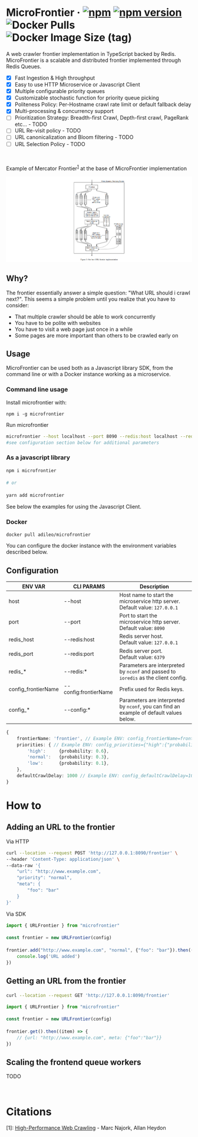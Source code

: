 # MicroFrontier &middot; [![npm](https://img.shields.io/npm/dm/microfrontier.svg?style=flat-square)](https://npm-stat.com/charts.html?package=microfrontier) [![npm version](https://img.shields.io/npm/v/microfrontier.svg?style=flat-square)](https://www.npmjs.com/package/microfrontier) ![Docker Pulls](https://img.shields.io/docker/pulls/adileo/microfrontier) ![Docker Image Size (tag)](https://img.shields.io/docker/image-size/adileo/microfrontier/latest)

A web crawler frontier implementation in TypeScript backed by Redis.
MicroFrontier is a scalable and distributed frontier implemented through Redis Queues.

- [x] Fast Ingestion & High throughput
- [x] Easy to use HTTP Microservice or Javascript Client
- [x] Multiple configurable priority queues
- [x] Customizable stochastic function for priority queue picking
- [x] Politeness Policy: Per-Hostname crawl rate limit or default fallback delay
- [x] Multi-processing & concurrency support
- [ ] Prioritization Strategy: Breadth-first Crawl, Depth-first crawl, PageRank etc... - TODO
- [ ] URL Re-visit policy - TODO
- [ ] URL canonicalization and Bloom filtering - TODO
- [ ] URL Selection Policy - TODO

<br>

Example of Mercator Frontier<sup>[1](#footnote1)</sup> at the base of MicroFrontier implementation

![Queue](./docs/images/queue.png)

## Why?

The frontier essentially answer a simple question: "What URL should i crawl next?".
This seems a simple problem until you realize that you have to consider:
- That multiple crawler should be able to work concurrently
- You have to be polite with websites
- You have to visit a web page just once in a while
- Some pages are more important than others to be crawled early on


## Usage

MicroFrontier can be used both as a Javascript library SDK, from the command line or with a Docker instance working as a microservice.

### Command line usage
Install microfrontier with:
```
npm i -g microfrontier
```
Run microfrontier
```bash
microfrontier --host localhost --port 8090 --redis:host localhost --redis:port 6379
#see configuration section below for additional parameters
```


### As a javascript library

```bash
npm i microfrontier

# or

yarn add microfrontier
```
See below the examples for using the Javascript Client.

### Docker
```
docker pull adileo/microfrontier
```
You can configure the docker instance with the environment variables described below.

## Configuration

| ENV VAR  | CLI PARAMS | Description |
| ------------- | --- |------------- |
| host  | --host | Host name to start the microservice http server. <br>Default value: `127.0.0.1`  
| port  | --port| Port to start the microservice http server.<br> Default value: `8090`   |
| redis_host | --redis:host | Redis server host.<br> Default value: `127.0.0.1`   |
| redis_port | --redis:port | Redis server port.<br> Default value: `6379`   |
| redis_* | --redis:* | Parameters are interpreted by `nconf` and passed to `ioredis` as the client config.  
| config_frontierName | --config:frontierName | Prefix used for Redis keys.  |
| config_* | --config:* | Parameters are interpreted by `nconf`, you can find an example of default values below.  |

```typescript
{
    frontierName: 'frontier', // Example ENV: config_frontierName=frontier
    priorities: { // Example ENV: config_priorities={"high":{"probability":0.6},...}
        'high':     {probability: 0.6},
        'normal':   {probability: 0.3},
        'low':      {probability: 0.1},
    },
    defaultCrawlDelay: 1000 // Example ENV: config_defaultCrawlDelay=1000
}
```

# How to
## Adding an URL to the frontier
Via HTTP
```bash
curl --location --request POST 'http://127.0.0.1:8090/frontier' \
--header 'Content-Type: application/json' \
--data-raw '{
    "url": "http://www.example.com",
    "priority": "normal",
    "meta": {
        "foo": "bar"
    }
}'
```
Via SDK
```javascript
import { URLFrontier } from "microfrontier"

const frontier = new URLFrontier(config)

frontier.add("http://www.example.com", "normal", {"foo": "bar"}).then(() => {
    console.log('URL added')
})
```

## Getting an URL from the frontier
```bash
curl --location --request GET 'http://127.0.0.1:8090/frontier'
```
```javascript
import { URLFrontier } from "microfrontier"

const frontier = new URLFrontier(config)

frontier.get().then((item) => {
    // {url: "http://www.example.com", meta: {"foo":"bar"}}
})
```
## Scaling the frontend queue workers
TODO

<br>

# Citations

<a id="footnote1">[1]</a>: [High-Performance Web Crawling](http://www.cs.cornell.edu/courses/cs685/2002fa/mercator.pdf) - Marc Najork, Allan Heydon
